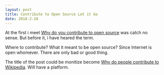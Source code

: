 ```yaml
---
layout: post
title: Contribute to Open Source Let it Go
date: 2018-2-28
---
```

At the first i meet [Why do you contribute to open source](http://www.yegor256.com/2017/05/30/why-contribute-to-open-source.html) was catch no sense. But before it, i have heared the term.

Where to contribute? What it meant to be open source? Since Internet is open whomever. There are only bad or good thing.

The title of the post could be monitize become [Why do people contribute to Wikipedia](http://wikipediocracy.com/2015/10/27/why-do-people-contribute-to-wikipedia). Will have a platform.
